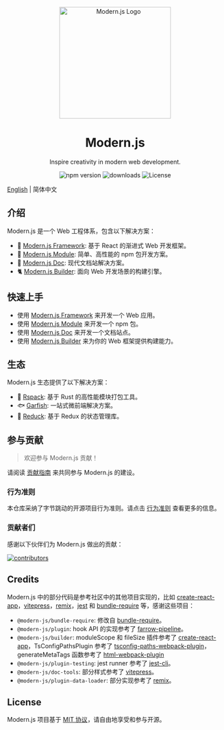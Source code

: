 <p align="center">
  <a href="https://modernjs.dev" target="blank"><img src="https://lf3-static.bytednsdoc.com/obj/eden-cn/ylaelkeh7nuhfnuhf/modernjs-cover.png" width="260" alt="Modern.js Logo" /></a>
</p>

<h1 align="center">Modern.js</h1>

<p align="center">
  Inspire creativity in modern web development.
</p>

<p align="center">
  <img src="https://img.shields.io/npm/v/@modern-js/core?style=flat-square&color=00a8f0" alt="npm version" />
  <img src="https://img.shields.io/npm/dm/@modern-js/core.svg?style=flat-square&color=00a8f0" alt="downloads" />
  <img src="https://img.shields.io/npm/l/@modern-js/core?style=flat-square&color=00a8f0" alt="License" />
</p>

[English](./README.md) | 简体中文

## 介绍

Modern.js 是一个 Web 工程体系，包含以下解决方案：

- 🦄 [Modern.js Framework](https://modernjs.dev/): 基于 React 的渐进式 Web 开发框架。
- 🐧 [Modern.js Module](https://modernjs.dev/module-tools): 简单、高性能的 npm 包开发方案。
- 🐹 [Modern.js Doc](https://modernjs.dev/doc-tools/zh/): 现代文档站解决方案。
- 🐈 [Modern.js Builder](https://modernjs.dev/builder/): 面向 Web 开发场景的构建引擎。

## 快速上手

- 使用 [Modern.js Framework](https://modernjs.dev/guides/get-started/quick-start) 来开发一个 Web 应用。
- 使用 [Modern.js Module](https://modernjs.dev/module-tools/guide/intro/getting-started.html) 来开发一个 npm 包。
- 使用 [Modern.js Doc](https://modernjs.dev/doc-tools/zh/guide/getting-started.html) 来开发一个文档站点。
- 使用 [Modern.js Builder](https://modernjs.dev/builder/guide/quick-start.html) 来为你的 Web 框架提供构建能力。

## 生态

Modern.js 生态提供了以下解决方案：

- 🦀 [Rspack](https://github.com/web-infra-dev/rspack): 基于 Rust 的高性能模块打包工具。
- 🐟 [Garfish](https://github.com/web-infra-dev/garfish): 一站式微前端解决方案。
- 🦆 [Reduck](https://github.com/web-infra-dev/reduck): 基于 Redux 的状态管理库。

## 参与贡献

> 欢迎参与 Modern.js 贡献！

请阅读 [贡献指南](https://github.com/web-infra-dev/modern.js/blob/main/CONTRIBUTING.md) 来共同参与 Modern.js 的建设。

### 行为准则

本仓库采纳了字节跳动的开源项目行为准则。请点击 [行为准则](./CODE_OF_CONDUCT.md) 查看更多的信息。

### 贡献者们

感谢以下伙伴们为 Modern.js 做出的贡献：

<a href="https://github.com/web-infra-dev/modern.js/graphs/contributors">
  <img src="https://opencollective.com/modernjs/contributors.svg?width=890&button=false" alt="contributors">
</a>

## Credits

Modern.js 中的部分代码是参考社区中的其他项目实现的，比如 [create-react-app](https://github.com/facebook/create-react-app)，[vitepress](https://github.com/vuejs/vitepress)，[remix](https://github.com/vuejs/remix)，[jest](https://github.com/facebook/jest) 和 [bundle-require](https://github.com/egoist/bundle-require) 等，感谢这些项目：

- `@modern-js/bundle-require`: 修改自 [bundle-require](https://github.com/egoist/bundle-require)。
- `@modern-js/plugin`: hook API 的实现参考了 [farrow-pipeline](https://github.com/farrow-js/farrow/tree/master/packages/farrow-pipeline)。
- `@modern-js/builder`: moduleScope 和 fileSize 插件参考了 [create-react-app](https://github.com/facebook/create-react-app)，TsConfigPathsPlugin 参考了 [tsconfig-paths-webpack-plugin](https://github.com/dividab/tsconfig-paths-webpack-plugin)，generateMetaTags 函数参考了 [html-webpack-plugin](https://github.com/jantimon/html-webpack-plugin)
- `@modern-js/plugin-testing`: jest runner 参考了 [jest-cli](https://github.com/facebook/jest/blob/fdc74af37235354e077edeeee8aa2d1a4a863032/packages/jest-cli/src/cli/index.ts#L21)。
- `@modern-js/doc-tools`: 部分样式参考了 [vitepress](https://github.com/vuejs/vitepress)。
- `@modern-js/plugin-data-loader`: 部分实现参考了 [remix](https://github.com/remix-run/remix)。

## License

Modern.js 项目基于 [MIT 协议](https://github.com/web-infra-dev/modern.js/blob/main/LICENSE)，请自由地享受和参与开源。
